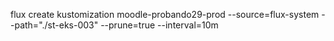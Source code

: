 flux create kustomization moodle-probando29-prod
  --source=flux-system
  --path="./st-eks-003"
  --prune=true
  --interval=10m
